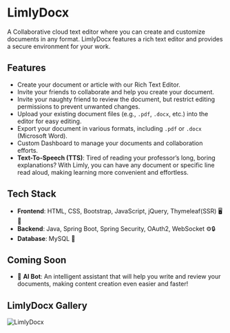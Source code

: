 # LimlyDocx

A Collaborative cloud text editor where you can create and customize documents in any format. LimlyDocx features a rich text editor and provides a secure environment for your work.

## Features

- Create your document or article with our Rich Text Editor.
- Invite your friends to collaborate and help you create your document.
- Invite your naughty friend to review the document, but restrict editing permissions to prevent unwanted changes.
- Upload your existing document files (e.g., `.pdf`, `.docx`, etc.) into the editor for easy editing.
- Export your document in various formats, including `.pdf` or `.docx` (Microsoft Word).
- Custom Dashboard to manage your documents and collaboration efforts.
- **Text-To-Speech (TTS)**: Tired of reading your professor’s long, boring explanations? With Limly, you can have any document or specific line read aloud, making learning more convenient and effortless.


## Tech Stack

- **Frontend**: HTML, CSS, Bootstrap, JavaScript, jQuery, Thymeleaf(SSR) 🖥️🎨
- **Backend**: Java, Spring Boot, Spring Security, OAuth2, WebSocket ⚙️🔒
- **Database**: MySQL 💾

## Coming Soon

- 🤖 **AI Bot**: An intelligent assistant that will help you write and review your documents, making content creation even easier and faster!

## LimlyDocx Gallery

![LimlyDocx](src/main/resources/static/img/login-image.png "LimlyDocx Login Form")

